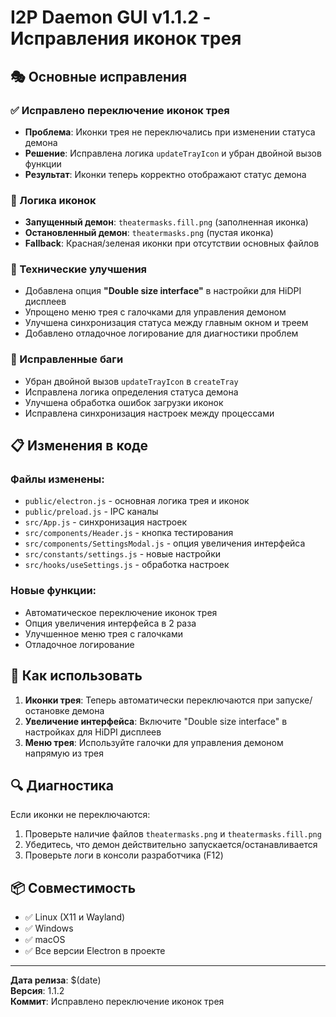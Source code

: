 # I2P Daemon GUI v1.1.2 - Исправления иконок трея

## 🎭 Основные исправления

### ✅ Исправлено переключение иконок трея
- **Проблема**: Иконки трея не переключались при изменении статуса демона
- **Решение**: Исправлена логика `updateTrayIcon` и убран двойной вызов функции
- **Результат**: Иконки теперь корректно отображают статус демона

### 🎯 Логика иконок
- **Запущенный демон**: `theatermasks.fill.png` (заполненная иконка)
- **Остановленный демон**: `theatermasks.png` (пустая иконка)
- **Fallback**: Красная/зеленая иконки при отсутствии основных файлов

### 🔧 Технические улучшения
- Добавлена опция **"Double size interface"** в настройки для HiDPI дисплеев
- Упрощено меню трея с галочками для управления демоном
- Улучшена синхронизация статуса между главным окном и треем
- Добавлено отладочное логирование для диагностики проблем

### 🐛 Исправленные баги
- Убран двойной вызов `updateTrayIcon` в `createTray`
- Исправлена логика определения статуса демона
- Улучшена обработка ошибок загрузки иконок
- Исправлена синхронизация настроек между процессами

## 📋 Изменения в коде

### Файлы изменены:
- `public/electron.js` - основная логика трея и иконок
- `public/preload.js` - IPC каналы
- `src/App.js` - синхронизация настроек
- `src/components/Header.js` - кнопка тестирования
- `src/components/SettingsModal.js` - опция увеличения интерфейса
- `src/constants/settings.js` - новые настройки
- `src/hooks/useSettings.js` - обработка настроек

### Новые функции:
- Автоматическое переключение иконок трея
- Опция увеличения интерфейса в 2 раза
- Улучшенное меню трея с галочками
- Отладочное логирование

## 🚀 Как использовать

1. **Иконки трея**: Теперь автоматически переключаются при запуске/остановке демона
2. **Увеличение интерфейса**: Включите "Double size interface" в настройках для HiDPI дисплеев
3. **Меню трея**: Используйте галочки для управления демоном напрямую из трея

## 🔍 Диагностика

Если иконки не переключаются:
1. Проверьте наличие файлов `theatermasks.png` и `theatermasks.fill.png`
2. Убедитесь, что демон действительно запускается/останавливается
3. Проверьте логи в консоли разработчика (F12)

## 📦 Совместимость

- ✅ Linux (X11 и Wayland)
- ✅ Windows
- ✅ macOS
- ✅ Все версии Electron в проекте

---

**Дата релиза**: $(date)  
**Версия**: 1.1.2  
**Коммит**: Исправлено переключение иконок трея


